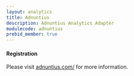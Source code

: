 ```yaml
---
layout: analytics
title: Adnuntius
description: Adnuntius Analytics Adapter
modulecode: adnuntius
prebid_member: true
---
```


#### Registration

Please visit [adnuntius.com/](https://livewrapped.com/) for more information.

